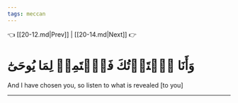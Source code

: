 ```yaml
---
tags: meccan
---
```


👈 [[20-12.md|Prev]] | [[20-14.md|Next]] 👉

# وَأَنَا ٱخۡتَرۡتُكَ فَٱسۡتَمِعۡ لِمَا يُوحَىٰٓ

And I have chosen you, so listen to what is revealed [to you]

---

